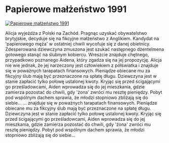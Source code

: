 Papierowe małżeństwo 1991 
=============
[![Papierowe małżeństwo 1991 ](http://vidos.pl/images/player.gif)](http://vidos.pl/papierowe-malzenstwo-1991)

 Alicja wyjeżdża z Polski na Zachód. Pragnąc uzyskać obywatelstwo brytyjskie, decyduje się na fikcyjne małżeństwo z Anglikiem. Kandydat na 'papierowego męża' w ostatniej chwili wycofuje się z danej obietnicy. Zdesperowana dziewczyna zmuszona jest szukać następnego dżentelmena gotowego stanąć na ślubnym kobiercu. Wreszcie znajduje chętnego, przypadkowo poznanego Aidena, który zgadza się na jej propozycję. Alicja nie wie jednak, że jej narzeczony jest człowiekiem z półświatka i znajduje się w poważnych tarapatach finansowych. Pieniądze obiecane mu za fikcyjny ślub mają być przeznaczone na spłatę długu. Dziewczyna jest w stanie zapłacić tylko połowę ustalonej kwoty. Kryjąc się przed ścigającymi go prześladowcami, Aiden wprowadza się do jej mieszkania, gdzie zamierza pozostać do chwili, gdy 'żona' zwróci mu resztę pieniędzy. Pobyt pod wspólnym dachem sprawia, że młodzi stopniowo zbliżają się do siebie...   ... znajduje się w poważnych tarapatach finansowych. Pieniądze obiecane mu za fikcyjny ślub mają być przeznaczone na spłatę długu. Dziewczyna jest w stanie zapłacić tylko połowę ustalonej kwoty. Kryjąc się przed ścigającymi go prześladowcami, Aiden wprowadza się do jej mieszkania, gdzie zamierza pozostać do chwili, gdy 'żona' zwróci mu resztę pieniędzy. Pobyt pod wspólnym dachem sprawia, że młodzi stopniowo zbliżają się do siebie...
